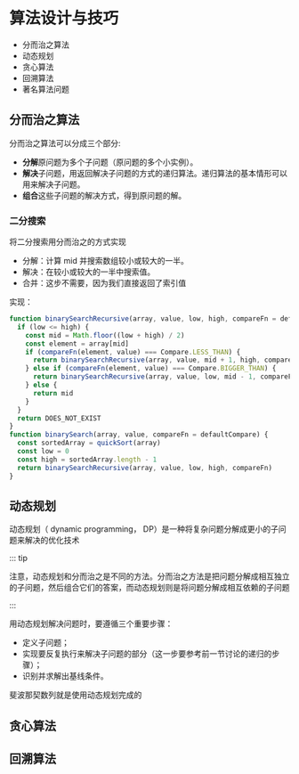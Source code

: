 
# 算法设计与技巧

- 分而治之算法
- 动态规划
- 贪心算法
- 回溯算法
- 著名算法问题

## 分而治之算法

分而治之算法可以分成三个部分:

- **分解**原问题为多个子问题（原问题的多个小实例）。
- **解决**子问题，用返回解决子问题的方式的递归算法。递归算法的基本情形可以用来解决子问题。
- **组合**这些子问题的解决方式，得到原问题的解。

### 二分搜索

将二分搜索用分而治之的方式实现

- 分解：计算 mid 并搜索数组较小或较大的一半。
- 解决：在较小或较大的一半中搜索值。
- 合并：这步不需要，因为我们直接返回了索引值

实现：

```js
function binarySearchRecursive(array, value, low, high, compareFn = defaultCompare) {
  if (low <= high) {
    const mid = Math.floor((low + high) / 2)
    const element = array[mid]
    if (compareFn(element, value) === Compare.LESS_THAN) {
      return binarySearchRecursive(array, value, mid + 1, high, compareFn)
    } else if (compareFn(element, value) === Compare.BIGGER_THAN) {
      return binarySearchRecursive(array, value, low, mid - 1, compareFn)
    } else {
      return mid 
    }
  }
  return DOES_NOT_EXIST
}
function binarySearch(array, value, compareFn = defaultCompare) {
  const sortedArray = quickSort(array)
  const low = 0
  const high = sortedArray.length - 1
  return binarySearchRecursive(array, value, low, high, compareFn)
}
```

## 动态规划

动态规划（ dynamic programming， DP）是一种将复杂问题分解成更小的子问题来解决的优化技术

::: tip

注意，动态规划和分而治之是不同的方法。分而治之方法是把问题分解成相互独立的子问题，然后组合它们的答案，而动态规划则是将问题分解成相互依赖的子问题

:::

用动态规划解决问题时，要遵循三个重要步骤：

- 定义子问题；
- 实现要反复执行来解决子问题的部分（这一步要参考前一节讨论的递归的步骤）；
- 识别并求解出基线条件。

斐波那契数列就是使用动态规划完成的

## 贪心算法



## 回溯算法
